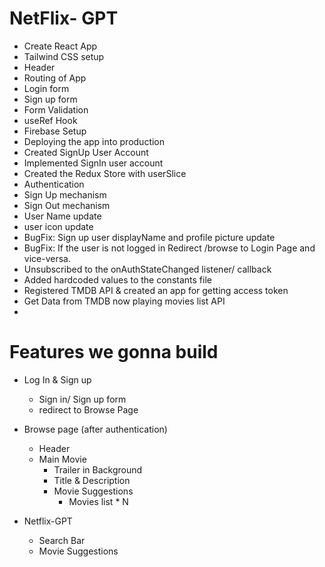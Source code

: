 # NetFlix- GPT

- Create React App
- Tailwind CSS setup
- Header
- Routing of App
- Login form
- Sign up form
- Form Validation
- useRef Hook
- Firebase Setup
- Deploying the app into production
- Created SignUp User Account
- Implemented SignIn user account
- Created the Redux Store with userSlice
- Authentication
- Sign Up mechanism
- Sign Out mechanism
- User Name update
- user icon update
- BugFix: Sign up user displayName and profile picture update
- BugFix: If the user is not logged in Redirect /browse to Login Page and vice-versa.
- Unsubscribed to the onAuthStateChanged listener/ callback
- Added hardcoded values to the constants file
- Registered TMDB API & created an app for getting access token
- Get Data from TMDB now playing movies list API
- 

# Features we gonna build

- Log In & Sign up

  - Sign in/ Sign up form
  - redirect to Browse Page

- Browse page (after authentication)

  - Header
  - Main Movie
    - Trailer in Background
    - Title & Description
    - Movie Suggestions
      - Movies list \* N

- Netflix-GPT
  - Search Bar
  - Movie Suggestions
